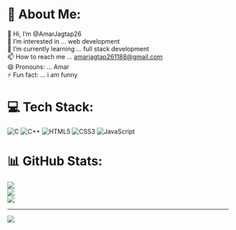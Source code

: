 # 💫 About Me:
👋 Hi, I’m @AmarJagtap26<br>👀 I’m interested in ... web development<br>🌱 I’m currently learning ... full stack development<br>📫 How to reach me ... amarjagtap261188@gmail.com<br>😄 Pronouns: ... Amar<br>⚡ Fun fact: ... i am funny


# 💻 Tech Stack:
![C](https://img.shields.io/badge/c-%2300599C.svg?style=for-the-badge&logo=c&logoColor=white) ![C++](https://img.shields.io/badge/c++-%2300599C.svg?style=for-the-badge&logo=c%2B%2B&logoColor=white) ![HTML5](https://img.shields.io/badge/html5-%23E34F26.svg?style=for-the-badge&logo=html5&logoColor=white) ![CSS3](https://img.shields.io/badge/css3-%231572B6.svg?style=for-the-badge&logo=css3&logoColor=white) ![JavaScript](https://img.shields.io/badge/javascript-%23323330.svg?style=for-the-badge&logo=javascript&logoColor=%23F7DF1E)
# 📊 GitHub Stats:
![](https://github-readme-stats.vercel.app/api?username=AmarJagtap26&theme=dark&hide_border=false&include_all_commits=true&count_private=false)<br/>
![](https://github-readme-streak-stats.herokuapp.com/?user=AmarJagtap26&theme=dark&hide_border=false)<br/>
![](https://github-readme-stats.vercel.app/api/top-langs/?username=AmarJagtap26&theme=dark&hide_border=false&include_all_commits=true&count_private=false&layout=compact)

---
[![](https://visitcount.itsvg.in/api?id=AmarJagtap26&icon=0&color=0)](https://visitcount.itsvg.in)

<!-- Proudly created with GPRM ( https://gprm.itsvg.in ) -->
